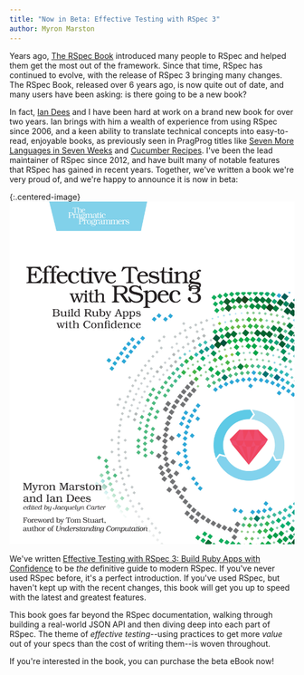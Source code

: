 ```yaml
---
title: "Now in Beta: Effective Testing with RSpec 3"
author: Myron Marston
---
```


Years ago, [The RSpec Book](https://pragprog.com/book/achbd/the-rspec-book)
introduced many people to RSpec and helped them get the most out of the
framework. Since that time, RSpec has continued to evolve, with the release
of RSpec 3 bringing many changes. The RSpec Book, released over 6 years ago,
is now quite out of date, and many users have been asking: is there going
to be a new book?

In fact, [Ian Dees](https://twitter.com/undees) and I have been hard
at work on a brand new book for over two years. Ian brings with him
a wealth of experience from using RSpec since 2006, and a keen ability
to translate technical concepts into easy-to-read, enjoyable books,
as previously seen in PragProg titles like [Seven More Languages in Seven
Weeks](https://pragprog.com/book/7lang/seven-more-languages-in-seven-weeks)
and [Cucumber Recipes](https://pragprog.com/book/dhwcr/cucumber-recipes).
I've been the lead maintainer of RSpec since 2012, and have built many of
notable features that RSpec has gained in recent years. Together, we've
written a book we're very proud of, and we're happy to announce it is
now in beta:

{:.centered-image}
![Effective Testing with RSpec 3](/images/rspec3_book.jpg "Effective Testing with RSpec 3: Build Ruby Apps with Confidence")

We've written [Effective Testing with RSpec 3: Build Ruby Apps with
Confidence](https://pragprog.com/book/rspec3/effective-testing-with-rspec-3)
to be _the_ definitive guide to modern RSpec. If you've never used RSpec
before, it's a perfect introduction. If you've used RSpec, but haven't kept
up with the recent changes, this book will get you up to speed with the
latest and greatest features.

This book goes far beyond the RSpec documentation, walking through
building a real-world JSON API and then diving deep into each part
of RSpec. The theme of _effective testing_--using practices to get
more _value_ out of your specs than the cost of writing them--is woven
throughout.

If you're interested in the book, you can purchase the beta eBook now!

